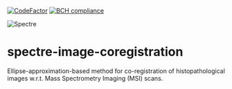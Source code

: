 [![CodeFactor](https://www.codefactor.io/repository/github/spectre-team/spectre-image-coregistration/badge)](https://www.codefactor.io/repository/github/spectre-team/spectre-image-coregistration)
[![BCH compliance](https://bettercodehub.com/edge/badge/spectre-team/spectre-image-coregistration?branch=master)](https://bettercodehub.com/)

![Spectre](https://user-images.githubusercontent.com/1897842/31115297-0fe2c3aa-a822-11e7-90e6-92ceccf76137.jpg)

# spectre-image-coregistration

Ellipse-approximation-based method for co-registration of histopathological
images w.r.t. Mass Spectrometry Imaging (MSI) scans.
